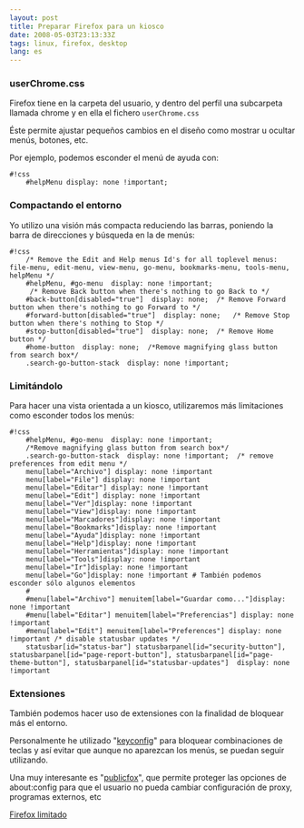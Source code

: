 ```yaml
---
layout: post
title: Preparar Firefox para un kiosco
date: 2008-05-03T23:13:33Z
tags: linux, firefox, desktop
lang: es
---
```


### userChrome.css

Firefox tiene en la carpeta del usuario, y dentro del perfil una subcarpeta llamada chrome y en ella el fichero `userChrome.css`

Éste permite ajustar pequeños cambios en el diseño como mostrar u ocultar menús, botones, etc.

Por ejemplo, podemos esconder el menú de ayuda con:

~~~
#!css
    #helpMenu display: none !important;
~~~

### Compactando el entorno

Yo utilizo una visión más compacta reduciendo las barras, poniendo la barra de direcciones y búsqueda en la de menús:

~~~
#!css
    /* Remove the Edit and Help menus Id's for all toplevel menus: file-menu, edit-menu, view-menu, go-menu, bookmarks-menu, tools-menu, helpMenu */
    #helpMenu, #go-menu  display: none !important;
     /* Remove Back button when there's nothing to go Back to */
    #back-button[disabled="true"]  display: none;  /* Remove Forward button when there's nothing to go Forward to */
    #forward-button[disabled="true"]  display: none;   /* Remove Stop button when there's nothing to Stop */
    #stop-button[disabled="true"]  display: none;  /* Remove Home button */
    #home-button  display: none;  /*Remove magnifying glass button from search box*/
    .search-go-button-stack  display: none !important;
~~~

### Limitándolo

Para hacer una vista orientada a un kiosco, utilizaremos más limitaciones como esconder todos los menús:

~~~
#!css
    #helpMenu, #go-menu  display: none !important;
    /*Remove magnifying glass button from search box*/
    .search-go-button-stack  display: none !important;  /* remove preferences from edit menu */
    menu[label="Archivo"] display: none !important
    menu[label="File"] display: none !important
    menu[label="Editar"] display: none !important
    menu[label="Edit"] display: none !important
    menu[label="Ver"]display: none !important
    menu[label="View"]display: none !important
    menu[label="Marcadores"]display: none !important
    menu[label="Bookmarks"]display: none !important
    menu[label="Ayuda"]display: none !important
    menu[label="Help"]display: none !important
    menu[label="Herramientas"]display: none !important
    menu[label="Tools"]display: none !important
    menu[label="Ir"]display: none !important
    menu[label="Go"]display: none !important # También podemos esconder sólo algunos elementos
    #
    #menu[label="Archivo"] menuitem[label="Guardar como..."]display: none !important
    #menu[label="Editar"] menuitem[label="Preferencias"] display: none !important
    #menu[label="Edit"] menuitem[label="Preferences"] display: none !important /* disable statusbar updates */
    statusbar[id="status-bar"] statusbarpanel[id="security-button"], statusbarpanel[id="page-report-button"], statusbarpanel[id="page-theme-button"], statusbarpanel[id="statusbar-updates"]  display: none !important
~~~

### Extensiones

También podemos hacer uso de extensiones con la finalidad de bloquear más el entorno.

Personalmente he utilizado "[keyconfig](https://addons.mozilla.org/es-ES/firefox/addon/6105)" para bloquear combinaciones de teclas y así evitar que aunque no aparezcan los menús, se puedan seguir utilizando.

Una muy interesante es "[publicfox](https://addons.mozilla.org/es-ES/firefox/addon/3911)", que permite proteger las opciones de about:config para que el usuario no pueda cambiar configuración de proxy, programas externos, etc

[Firefox limitado]({filename}/imagen/firefox-reducido.jpg)

